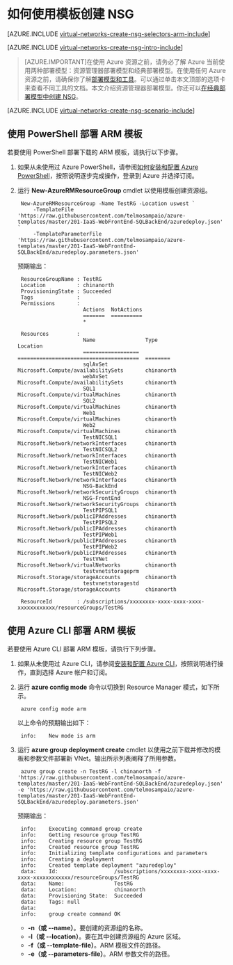 <properties 
   pageTitle="如何使用模板在 ARM 模式下创建 NSG | Azure"
   description="了解如何使用模板在 ARM 下创建和部署 NSG"
   services="virtual-network"
   documentationCenter="na"
   authors="telmosampaio"
   manager="carmonm"
   editor="tysonn"
   tags="azure-resource-manager"
/>
<tags
   ms.service="virtual-network"
   ms.devlang="na"
   ms.topic="article"
   ms.tgt_pltfrm="na"
   ms.workload="infrastructure-services"
   ms.date="02/02/2016"
   wacn.date="12/26/2016"
   ms.author="jdial" />

# 如何使用模板创建 NSG

[AZURE.INCLUDE [virtual-networks-create-nsg-selectors-arm-include](../../includes/virtual-networks-create-nsg-selectors-arm-include.md)]

[AZURE.INCLUDE [virtual-networks-create-nsg-intro-include](../../includes/virtual-networks-create-nsg-intro-include.md)]

>[AZURE.IMPORTANT]在使用 Azure 资源之前，请务必了解 Azure 当前使用两种部署模型：资源管理器部署模型和经典部署模型。在使用任何 Azure 资源之前，请确保你了解[部署模型和工具](/documentation/articles/azure-classic-rm/)。可以通过单击本文顶部的选项卡来查看不同工具的文档。本文介绍资源管理器部署模型。你还可以[在经典部署模型中创建 NSG](/documentation/articles/virtual-networks-create-nsg-classic-ps/)。

[AZURE.INCLUDE [virtual-networks-create-nsg-scenario-include](../../includes/virtual-networks-create-nsg-scenario-include.md)]

## 使用 PowerShell 部署 ARM 模板

若要使用 PowerShell 部署下载的 ARM 模板，请执行以下步骤。

1. 如果从未使用过 Azure PowerShell，请参阅[如何安装和配置 Azure PowerShell](/documentation/articles/powershell-install-configure/)，按照说明逐步完成操作，登录到 Azure 并选择订阅。

3. 运行 **New-AzureRMResourceGroup** cmdlet 以使用模板创建资源组。

		New-AzureRMResourceGroup -Name TestRG -Location uswest `
		    -TemplateFile 'https://raw.githubusercontent.com/telmosampaio/azure-templates/master/201-IaaS-WebFrontEnd-SQLBackEnd/azuredeploy.json' `
		    -TemplateParameterFile 'https://raw.githubusercontent.com/telmosampaio/azure-templates/master/201-IaaS-WebFrontEnd-SQLBackEnd/azuredeploy.parameters.json'	

	预期输出：

		ResourceGroupName : TestRG
		Location          : chinanorth
		ProvisioningState : Succeeded
		Tags              : 
		Permissions       : 
		                    Actions  NotActions
		                    =======  ==========
		                    *                  
		                    
		Resources         : 
		                    Name                Type                                     Location
		                    ==================  =======================================  ========
		                    sqlAvSet            Microsoft.Compute/availabilitySets       chinanorth  
		                    webAvSet            Microsoft.Compute/availabilitySets       chinanorth  
		                    SQL1                Microsoft.Compute/virtualMachines        chinanorth  
		                    SQL2                Microsoft.Compute/virtualMachines        chinanorth  
		                    Web1                Microsoft.Compute/virtualMachines        chinanorth  
		                    Web2                Microsoft.Compute/virtualMachines        chinanorth  
		                    TestNICSQL1         Microsoft.Network/networkInterfaces      chinanorth  
		                    TestNICSQL2         Microsoft.Network/networkInterfaces      chinanorth  
		                    TestNICWeb1         Microsoft.Network/networkInterfaces      chinanorth  
		                    TestNICWeb2         Microsoft.Network/networkInterfaces      chinanorth  
		                    NSG-BackEnd         Microsoft.Network/networkSecurityGroups  chinanorth  
		                    NSG-FrontEnd        Microsoft.Network/networkSecurityGroups  chinanorth  
		                    TestPIPSQL1         Microsoft.Network/publicIPAddresses      chinanorth  
		                    TestPIPSQL2         Microsoft.Network/publicIPAddresses      chinanorth  
		                    TestPIPWeb1         Microsoft.Network/publicIPAddresses      chinanorth  
		                    TestPIPWeb2         Microsoft.Network/publicIPAddresses      chinanorth  
		                    TestVNet            Microsoft.Network/virtualNetworks        chinanorth  
		                    testvnetstorageprm  Microsoft.Storage/storageAccounts        chinanorth  
		                    testvnetstoragestd  Microsoft.Storage/storageAccounts        chinanorth  
		                    
		ResourceId        : /subscriptions/xxxxxxxx-xxxx-xxxx-xxxx-xxxxxxxxxxxx/resourceGroups/TestRG

## 使用 Azure CLI 部署 ARM 模板

若要使用 Azure CLI 部署 ARM 模板，请执行下列步骤。

1. 如果从未使用过 Azure CLI，请参阅[安装和配置 Azure CLI](/documentation/articles/xplat-cli-install/)，按照说明进行操作，直到选择 Azure 帐户和订阅。
2. 运行 **azure config mode** 命令以切换到 Resource Manager 模式，如下所示。

		azure config mode arm

	以上命令的预期输出如下：

		info:    New mode is arm

4. 运行 **azure group deployment create** cmdlet 以使用之前下载并修改的模板和参数文件部署新 VNet。输出所示列表阐释了所用参数。

		azure group create -n TestRG -l chinanorth -f 'https://raw.githubusercontent.com/telmosampaio/azure-templates/master/201-IaaS-WebFrontEnd-SQLBackEnd/azuredeploy.json' -e 'https://raw.githubusercontent.com/telmosampaio/azure-templates/master/201-IaaS-WebFrontEnd-SQLBackEnd/azuredeploy.parameters.json'

	预期输出：

		info:    Executing command group create
		info:    Getting resource group TestRG
		info:    Creating resource group TestRG
		info:    Created resource group TestRG
		info:    Initializing template configurations and parameters
		info:    Creating a deployment
		info:    Created template deployment "azuredeploy"
		data:    Id:                  /subscriptions/xxxxxxxx-xxxx-xxxx-xxxx-xxxxxxxxxxxx/resourceGroups/TestRG
		data:    Name:                TestRG
		data:    Location:            chinanorth
		data:    Provisioning State:  Succeeded
		data:    Tags: null
		data:    
		info:    group create command OK

	- **-n（或 --name）**。要创建的资源组的名称。
	- **-l（或 --location）**。要在其中创建资源组的 Azure 区域。
	- **-f（或 --template-file）**。ARM 模板文件的路径。
	- **-e（或 --parameters-file）**。ARM 参数文件的路径。

<!---HONumber=Mooncake_Quality_Review_1215_2016-->